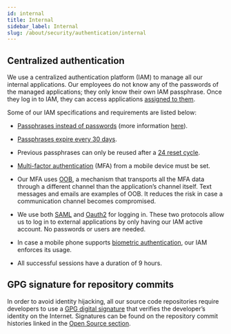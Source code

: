 ```yaml
---
id: internal
title: Internal
sidebar_label: Internal
slug: /about/security/authentication/internal
---
```


## Centralized authentication

We use a centralized authentication platform (IAM)
to manage all our internal applications.
Our employees do not know
any of the passwords
of the managed applications;
they only know their own IAM passphrase.
Once they log in to IAM,
they can access applications
[assigned to them](/criteria/requirements/096).

Some of our IAM specifications
and requirements are listed below:

- [Passphrases instead of passwords](/criteria/requirements/132)
(more information [here](https://fluidattacks.com/blog/requiem-password/)).

- [Passphrases expire every 30 days](/criteria/requirements/130).

- Previous passphrases can only be reused after a
[24 reset cycle](/criteria/requirements/129).

- [Multi-factor authentication](/criteria/requirements/328)
(MFA) from a mobile device must be set.

- Our MFA uses
[OOB](/criteria/requirements/153),
a mechanism that transports all the MFA data
through a different channel
than the application’s channel itself.
Text messages and emails are examples of OOB.
It reduces the risk in case a communication channel
becomes compromised.

- We use both
[SAML](https://en.wikipedia.org/wiki/Security_Assertion_Markup_Language)
and [Oauth2](https://oauth.net/2/) for logging in.
These two protocols allow us to log in to external
applications by only having our IAM active account.
No passwords or users are needed.

- In case a mobile phone supports
[biometric authentication](/criteria/requirements/231),
our IAM enforces its usage.

- All successful sessions
have a duration of 9 hours.

## GPG signature for repository commits

In order to avoid identity hijacking,
all our source code repositories
require developers to use a
[GPG digital signature](https://en.wikipedia.org/wiki/GNU_Privacy_Guard)
that verifies the developer’s identity on the Internet.
Signatures can be found on the repository commit histories
linked in the
[Open Source section](../transparency/open-source).
